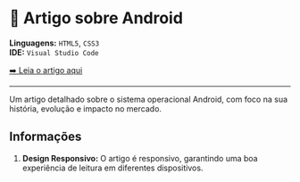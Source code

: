 # 📱 Artigo sobre Android

**Linguagens:** `HTML5`, `CSS3`  
**IDE:** `Visual Studio Code`

[➡️ Leia o artigo aqui](https://carlossalustiano.github.io/artigo-android/)

---
Um artigo detalhado sobre o sistema operacional Android, com foco na sua história, evolução e impacto no mercado. 

## Informações

1. **Design Responsivo:** O artigo é responsivo, garantindo uma boa experiência de leitura em diferentes dispositivos.




